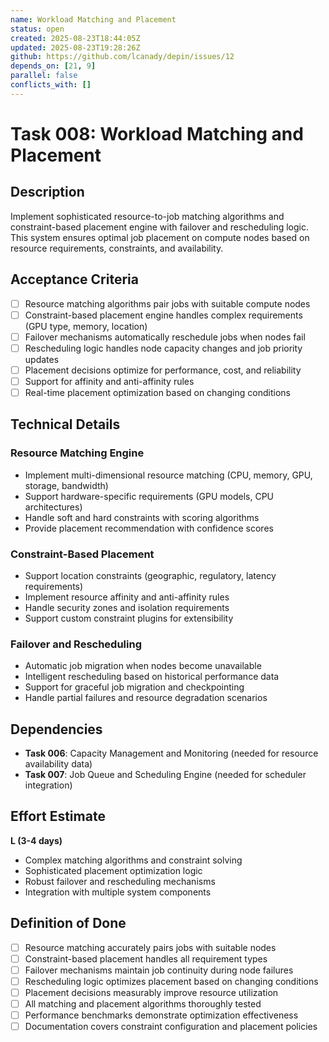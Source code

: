 ```yaml
---
name: Workload Matching and Placement
status: open
created: 2025-08-23T18:44:05Z
updated: 2025-08-23T19:28:26Z
github: https://github.com/lcanady/depin/issues/12
depends_on: [21, 9]
parallel: false
conflicts_with: []
---
```


# Task 008: Workload Matching and Placement

## Description

Implement sophisticated resource-to-job matching algorithms and constraint-based placement engine with failover and rescheduling logic. This system ensures optimal job placement on compute nodes based on resource requirements, constraints, and availability.

## Acceptance Criteria

- [ ] Resource matching algorithms pair jobs with suitable compute nodes
- [ ] Constraint-based placement engine handles complex requirements (GPU type, memory, location)
- [ ] Failover mechanisms automatically reschedule jobs when nodes fail
- [ ] Rescheduling logic handles node capacity changes and job priority updates
- [ ] Placement decisions optimize for performance, cost, and reliability
- [ ] Support for affinity and anti-affinity rules
- [ ] Real-time placement optimization based on changing conditions

## Technical Details

### Resource Matching Engine
- Implement multi-dimensional resource matching (CPU, memory, GPU, storage, bandwidth)
- Support hardware-specific requirements (GPU models, CPU architectures)
- Handle soft and hard constraints with scoring algorithms
- Provide placement recommendation with confidence scores

### Constraint-Based Placement
- Support location constraints (geographic, regulatory, latency requirements)
- Implement resource affinity and anti-affinity rules
- Handle security zones and isolation requirements
- Support custom constraint plugins for extensibility

### Failover and Rescheduling
- Automatic job migration when nodes become unavailable
- Intelligent rescheduling based on historical performance data
- Support for graceful job migration and checkpointing
- Handle partial failures and resource degradation scenarios

## Dependencies

- **Task 006**: Capacity Management and Monitoring (needed for resource availability data)
- **Task 007**: Job Queue and Scheduling Engine (needed for scheduler integration)

## Effort Estimate

**L (3-4 days)**
- Complex matching algorithms and constraint solving
- Sophisticated placement optimization logic
- Robust failover and rescheduling mechanisms
- Integration with multiple system components

## Definition of Done

- [ ] Resource matching accurately pairs jobs with suitable nodes
- [ ] Constraint-based placement handles all requirement types
- [ ] Failover mechanisms maintain job continuity during node failures
- [ ] Rescheduling logic optimizes placement based on changing conditions
- [ ] Placement decisions measurably improve resource utilization
- [ ] All matching and placement algorithms thoroughly tested
- [ ] Performance benchmarks demonstrate optimization effectiveness
- [ ] Documentation covers constraint configuration and placement policies
